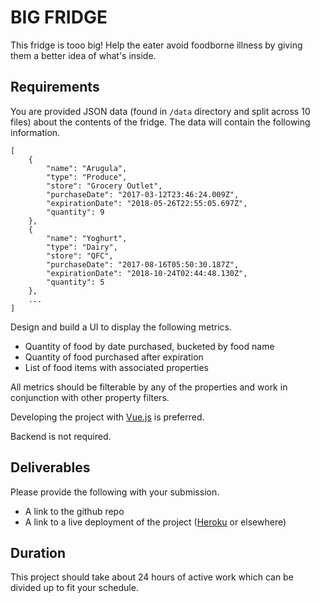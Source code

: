 # BIG FRIDGE
This fridge is tooo big! Help the eater avoid foodborne illness by giving them a better idea of what's inside.

## Requirements
You are provided JSON data (found in `/data` directory and split across 10 files) about the contents of the fridge. The data will contain the following information.

```
[
    {
        "name": "Arugula",
        "type": "Produce",
        "store": "Grocery Outlet",
        "purchaseDate": "2017-03-12T23:46:24.009Z",
        "expirationDate": "2018-05-26T22:55:05.697Z",
        "quantity": 9
    },
    {
        "name": "Yoghurt",
        "type": "Dairy",
        "store": "QFC",
        "purchaseDate": "2017-08-16T05:50:30.187Z",
        "expirationDate": "2018-10-24T02:44:48.130Z",
        "quantity": 5
    },
    ...
]
```

Design and build a UI to display the following metrics.
- Quantity of food by date purchased, bucketed by food name
- Quantity of food purchased after expiration
- List of food items with associated properties

All metrics should be filterable by any of the properties and work in conjunction with other property filters.

Developing the project with [Vue.js](https://vuejs.org/) is preferred.

Backend is not required.

## Deliverables
Please provide the following with your submission.
- A link to the github repo
- A link to a live deployment of the project ([Heroku](https://www.heroku.com/) or elsewhere)

## Duration
This project should take about 24 hours of active work  which can be divided up to fit your schedule.
